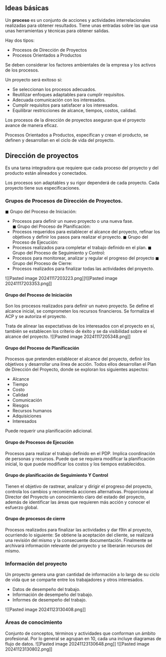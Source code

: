 ## Ideas básicas
Un **proceso** es un conjunto de acciones y actividades interrelacionales realizadas para obtener resultados. Tiene unas entradas sobre las que usa unas herramientas y técnicas para obtener salidas.

Hay dos tipos:
+ Procesos de Dirección de Proyectos
+ Procesos Orientados a Productos

Se deben considerar los factores ambientales de la empresa y los activos de los procesos.

Un proyecto será exitoso si: 
+ Se seleccionan los procesos adecuados. 
+ Reutilizar enfoques adaptables para cumplir requisitos. 
+ Adecuada comunicación con los interesados. 
+ Cumplir requisitos para satisfacer a los interesados. 
+ Equilibrar restricciones de alcance, tiempos, costos, calidad.

Los procesos de la dirección de proyectos aseguran que el proyecto avance de manera eficaz.

Procesos Orientados a Productos, especifican y crean el producto, se definen y desarrollan en el ciclo de vida del proyecto.

## Dirección de proyectos
Es una tarea integradora que requiere que cada proceso del proyecto y del producto están alineados y conectados.

Los procesos son adaptables y su rigor dependerá de cada proyecto. Cada proyecto tiene sus especificaciones.

### Grupos de Procesos de Dirección de Proyectos.
◼ Grupo del Proceso de Iniciación: 
+ Procesos para definir un nuevo proyecto o una nueva fase.  
◼ Grupo del Proceso de Planificación:
+ Procesos requeridos para establecer el alcance del proyecto, refinar los objetivos y definir los pasos para realizar el proyecto. 
◼ Grupo del Proceso de Ejecución:
+ Procesos realizados para completar el trabajo definido en el plan. 
◼ Grupo del Proceso de Seguimiento y Control:
+ Procesos para monitorear, analizar y regular el progreso del proyecto 
◼ Grupo del Proceso de Cierre: 
+ Procesos realizados para finalizar todas las actividades del proyecto.

![[Pasted image 20241117203223.png]]![[Pasted image 20241117203353.png]]

#### Grupo del Proceso de Iniciación
Son los procesos realizados para definir un nuevo proyecto. Se define el alcance inicial, se comprometen los recursos financieros. Se formaliza el ACP y se autoriza el proyecto.

Trata de alinear las expectativas de los interesados con el proyecto en sí, también se establecen los criterio de éxito y se da visibilidad sobre el alcance del proyecto.
![[Pasted image 20241117205348.png]]

#### Grupo del Proceso de Planificación
Procesos que pretenden establecer el alcance del proyecto, definir los objetivos y desarrollar una línea de acción. Todos ellos desarrollan el Plan de Dirección del Proyecto, donde se exploran los siguientes aspectos:
+ Alcance
+ Tiempo
+ Costo
+ Calidad
+ Comunicación
+ Riesgos
+ Recursos humanos
+ Adquisiciones
+ Interesados

Puede requerir una planificación adicional.
#### Grupo de Procesos de Ejecución
Procesos para realizar el trabajo definido en el PDP. Implica coordinación de personas y recursos. Puede que se requiera modificar la planificación inicial, lo que puede modificar los costos y los tiempos establecidos.
#### Grupo de planificación de Seguimiento Y Control
Tienen el objetivo de rastrear, analizar y dirigir el progreso del proyecto, controla los cambios y recomienda acciones alternativas.
Proporciona al Director del Proyecto un conocimiento claro del estado del proyecto, además de identificar las áreas que requieren más acción y conocer el esfuerzo global.
#### Grupo de procesos de cierre
Procesos realizados para finalizar las actividades y dar f9in al proyecto, ocurriendo lo siguiente: Se obtiene la aceptación del cliente, se realizará una revisión del mismo y la consecuente documentación. Finalmente se archivará información relevante del proyecto y se liberarán recursos del mismo.

### Información del proyecto
Un proyecto genera una gran cantidad de información a lo largo de su ciclo de vida que se comparte entre los trabajadores y otros interesados.
+ Datos de desempeño del trabajo.
+ Información de desempeño del trabajo.
+ Informes de desempeño del trabajo.

 ![[Pasted image 20241123130408.png]]

### Áreas de conocimiento
Conjunto de conceptos, términos y actividades que conforman un ámbito profesional. Por lo general se agrupan en 10, cada una incluye diagramas de flujo de datos.
![[Pasted image 20241123130648.png]]
![[Pasted image 20241123130802.png]]

